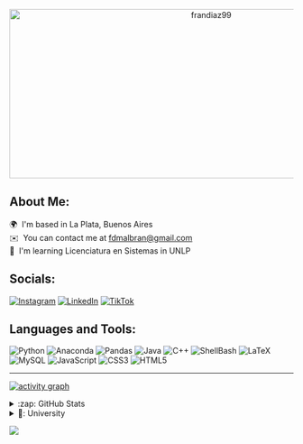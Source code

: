 
<!-- <p align="center">
<img alt="loficity" width="600px" src="https://github.com/HyunCafe/HyunCafe/raw/main/assests/loficity.gif"</img>
</p> -->

<p align="center">
  <img src="https://socialify.git.ci/frandiaz99/frandiaz99/image?description=1&descriptionEditable=Bachelor%27s%20student%20in%20Systems%20Engineering%20at%20the%20National%20University%20of%20La%20Plata&font=Jost&owner=1&pattern=Circuit%20Board&theme=Dark" alt="frandiaz99" width="700" height="300" />
</p>

## About Me:
🌍  I'm based in La Plata, Buenos Aires<br>✉️  You can contact me at [fdmalbran@gmail.com](mailto:fdmalbran@gmail.com)<br>🧠  I'm learning Licenciatura en Sistemas in UNLP


## Socials:
[![Instagram](https://img.shields.io/badge/Instagram-%23E4405F.svg?style=for-the-badge&logo=Instagram&logoColor=white)](https://instagram.com/frandiazmalbran) [![LinkedIn](https://img.shields.io/badge/LinkedIn-%230077B5.svg?style=for-the-badge&logo=linkedin&logoColor=white)](https://linkedin.com/in/francisco-diaz-308b631a1) [![TikTok](https://img.shields.io/badge/TikTok-%23000000.svg?style=for-the-badge&logo=TikTok&logoColor=white)](https://tiktok.com/@frandiax99) 

## Languages and Tools:
![Python](https://img.shields.io/badge/python-3670A0?style=for-the-badge&logo=python&logoColor=ffdd54) ![Anaconda](https://img.shields.io/badge/Anaconda-%2344A833.svg?style=for-the-badge&logo=anaconda&logoColor=white) ![Pandas](https://img.shields.io/badge/pandas-%23150458.svg?style=for-the-badge&logo=pandas&logoColor=white) ![Java](https://img.shields.io/badge/java-%23ED8B00.svg?style=for-the-badge&logo=openjdk&logoColor=white) ![C++](https://img.shields.io/badge/c++-%2300599C.svg?style=for-the-badge&logo=c%2B%2B&logoColor=white) ![ShellBash](https://img.shields.io/badge/Shell-Bash?style=for-the-badge&logo=gnu-bash&logoColor=black)  ![LaTeX](https://img.shields.io/badge/latex-%23008080.svg?style=for-the-badge&logo=latex&logoColor=white)  ![MySQL](https://img.shields.io/badge/mysql-%2300000f.svg?style=for-the-badge&logo=mysql&logoColor=white) ![JavaScript](https://img.shields.io/badge/javascript-%23323330.svg?style=for-the-badge&logo=javascript&logoColor=%23F7DF1E) ![CSS3](https://img.shields.io/badge/css3-%231572B6.svg?style=for-the-badge&logo=css3&logoColor=white)  ![HTML5](https://img.shields.io/badge/html5-%23E34F26.svg?style=for-the-badge&logo=html5&logoColor=white)

--- 
[![activity graph](https://github-readme-activity-graph.vercel.app/graph?username=frandiaz99&theme=high-contrast)](https://github.com/frandiaz99/github-readme-activity-graph)

<details>
  <summary>:zap: GitHub Stats</summary>
  
<div align="center">
  <a href="https://github.com/frandiaz99/github-readme-stats">
    <img align="center" src="https://github-readme-stats.vercel.app/api?username=frandiaz99&show_icons=true&theme=dark&hide_border=true" alt="FranDiaz's github stats" height="195px" />
  </a>
  <a href="https://github.com/frandiaz99/github-readme-stats">
    <img align="center" src="https://github-readme-stats.vercel.app/api/top-langs/?username=frandiaz99&layout=compact&theme=dark&hide_border=true" height="195px" />
  </a>
</div>



</details>

<details>
  <summary>📘: University</summary>
  
  <a href="https://github.com/frandiaz99/AlgoritmosYEstructurasDeDatos"><img width="278" src="https://denvercoder1-github-readme-stats.vercel.app/api/pin/?username=frandiaz99&repo=AlgoritmosYEstructurasDeDatos&theme=react&bg_color=1F222E&title_color=FFFFFF&icon_color=F8D866&hide_border=true&show_icons=false" alt="readme-typing-svg"></a>

  <a href="https://github.com/frandiaz99/Dise-oDeBaseDeDatos"><img width="278" src="https://denvercoder1-github-readme-stats.vercel.app/api/pin/?username=frandiaz99&repo=Dise-oDeBaseDeDatos&theme=react&bg_color=1F222E&title_color=FFFFFF&icon_color=F8D866&hide_border=true&show_icons=false" alt="readme-typing-svg"></a>
  
</details>

[![](https://visitcount.itsvg.in/api?id=frandiaz99&icon=5&color=12)](https://visitcount.itsvg.in)


<!-- Proudly created with GPRM ( https://gprm.itsvg.in ) -->





